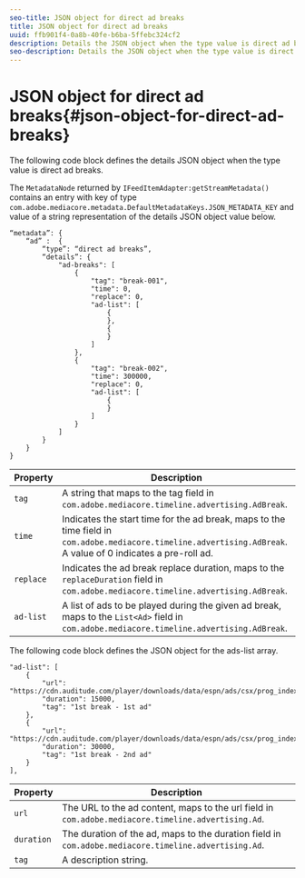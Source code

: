 ```yaml
---
seo-title: JSON object for direct ad breaks
title: JSON object for direct ad breaks
uuid: ffb901f4-0a8b-40fe-b6ba-5ffebc324cf2
description: Details the JSON object when the type value is direct ad breaks
seo-description: Details the JSON object when the type value is direct ad breaks
---
```


# JSON object for direct ad breaks{#json-object-for-direct-ad-breaks}

The following code block defines the details JSON object when the type value is direct ad breaks.

The `MetadataNode` returned by `IFeedItemAdapter:getStreamMetadata()` contains an entry with key of type `com.adobe.mediacore.metadata.DefaultMetadataKeys.JSON_METADATA_KEY` and value of a string representation of the details JSON object value below.

```
“metadata”: { 
    “ad” :  { 
        “type”: “direct ad breaks”, 
        “details”: { 
            "ad-breaks": [ 
                { 
                    "tag": "break-001", 
                    "time": 0, 
                    "replace": 0, 
                    "ad-list": [ 
                        { 
                        }, 
                        { 
                        } 
                    ] 
                }, 
                { 
                    "tag": "break-002", 
                    "time": 300000, 
                    "replace": 0, 
                    "ad-list": [ 
                        { 
                        } 
                    ] 
                } 
            ] 
        } 
    } 
} 

```

|  Property  | Description  |
|---|---|
|  `tag`  | A string that maps to the tag field in `com.adobe.mediacore.timeline.advertising.AdBreak`.  |
|  `time`  | Indicates the start time for the ad break, maps to the time field in `com.adobe.mediacore.timeline.advertising.AdBreak`. A value of 0 indicates a pre-roll ad.  |
|  `replace`  | Indicates the ad break replace duration, maps to the `replaceDuration` field in `com.adobe.mediacore.timeline.advertising.AdBreak`.  |
|  `ad-list`  | A list of ads to be played during the given ad break, maps to the `List<Ad>` field in `com.adobe.mediacore.timeline.advertising.AdBreak`.  |

The following code block defines the JSON object for the ads-list array.

```
"ad-list": [ 
    { 
        "url": "https://cdn.auditude.com/player/downloads/data/espn/ads/csx/prog_index.m3u8", 
        "duration": 15000, 
        "tag": "1st break - 1st ad" 
    }, 
    { 
        "url": "https://cdn.auditude.com/player/downloads/data/espn/ads/csx/prog_index.m3u8", 
        "duration": 30000, 
        "tag": "1st break - 2nd ad" 
    } 
], 

```

|  Property  | Description  |
|---|---|
|  `url`  | The URL to the ad content, maps to the url field in `com.adobe.mediacore.timeline.advertising.Ad`.  |
|  `duration`  | The duration of the ad, maps to the duration field in `com.adobe.mediacore.timeline.advertising.Ad`.  |
|  `tag`  | A description string.  |

